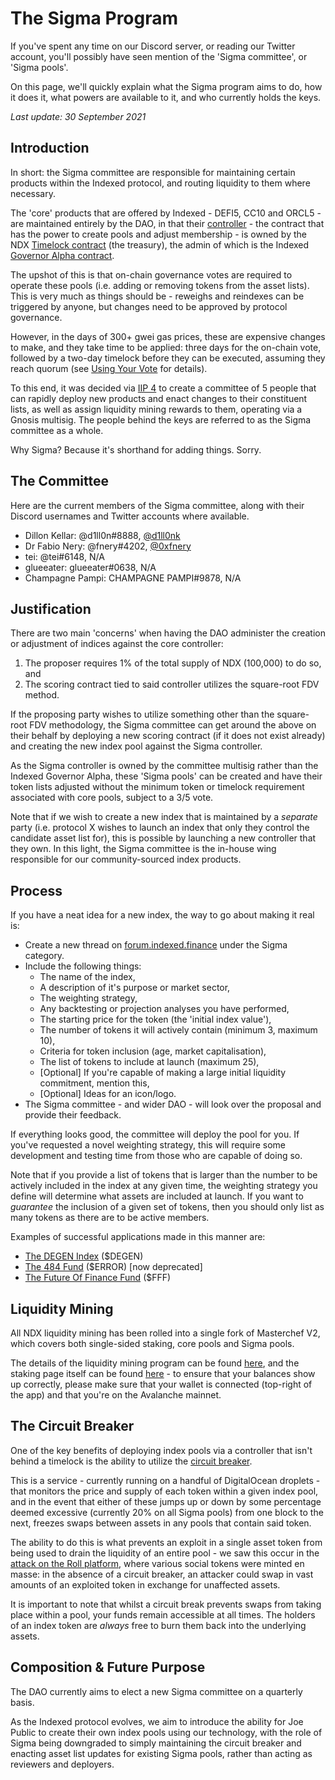# The Sigma Program

If you've spent any time on our Discord server, or reading our Twitter account, you'll possibly have seen mention of the 'Sigma committee', or 'Sigma pools'.

On this page, we'll quickly explain what the Sigma program aims to do, how it does it, what powers are available to it, and who currently holds the keys.

*Last update: 30 September 2021*

## Introduction

In short: the Sigma committee are responsible for maintaining certain products within the Indexed protocol, and routing liquidity to them where necessary.

The 'core' products that are offered by Indexed - DEFI5, CC10 and ORCL5 - are maintained entirely by the DAO, in that their [controller](https://etherscan.io/address/0xf00a38376c8668fc1f3cd3daeef42e0e44a7fcdb) - the contract that has the power to create pools and adjust membership - is owned by the NDX [Timelock contract](https://etherscan.io/address/0x78a3ef33cf033381feb43ba4212f2af5a5a0a2ea) (the treasury), the admin of which is the Indexed [Governor Alpha contract](https://etherscan.io/address/0x95129751769f99cc39824a0793ef4933dd8bb74b).

The upshot of this is that on-chain governance votes are required to operate these pools (i.e. adding or removing tokens from the asset lists). This is very much as things should be - reweighs and reindexes can be triggered by anyone, but changes need to be approved by protocol governance.

However, in the days of 300+ gwei gas prices, these are expensive changes to make, and they take time to be applied: three days for the on-chain vote, followed by a two-day timelock before they can be executed, assuming they reach quorum (see [Using Your Vote]() for details).

To this end, it was decided via [IIP 4](https://forum.indexed.finance/t/iip-4-sigma-pilot/74) to create a committee of 5 people that can rapidly deploy new products and enact changes to their constituent lists, as well as assign liquidity mining rewards to them, operating via a Gnosis multisig. The people behind the keys are referred to as the Sigma committee as a whole.

Why Sigma? Because it's shorthand for adding things. Sorry.

## The Committee

Here are the current members of the Sigma committee, along with their Discord usernames and Twitter accounts where available.

* Dillon Kellar: @d1ll0n#8888, [@d1ll0nk](https://twitter.com/d1ll0nk)
* Dr Fabio Nery: @fnery#4202, [@0xfnery](https://twitter.com/0xfnery)
* tei: @tei#6148, N/A
* glueeater: glueeater#0638, N/A
* Champagne Pampi: CHAMPAGNE PAMPI#9878, N/A

## Justification

There are two main 'concerns' when having the DAO administer the creation or adjustment of indices against the core controller:

1. The proposer requires 1% of the total supply of NDX (100,000) to do so, and
2. The scoring contract tied to said controller utilizes the square-root FDV method.

If the proposing party wishes to utilize something other than the square-root FDV methodology, the Sigma committee can get around the above on their behalf by deploying a new scoring contract (if it does not exist already) and creating the new index pool against the Sigma controller.

As the Sigma controller is owned by the committee multisig rather than the Indexed Governor Alpha, these 'Sigma pools' can be created and have their token lists adjusted without the minimum token or timelock requirement associated with core pools, subject to a 3/5 vote.

Note that if we wish to create a new index that is maintained by a *separate* party (i.e. protocol X wishes to launch an index that only they control the candidate asset list for), this is possible by launching a new controller that they own. In this light, the Sigma committee is the in-house wing responsible for our community-sourced index products.

## Process

If you have a neat idea for a new index, the way to go about making it real is:

* Create a new thread on [forum.indexed.finance](https://forum.indexed.finance) under the Sigma category.
* Include the following things:
    * The name of the index,
    * A description of it's purpose or market sector,
    * The weighting strategy,
    * Any backtesting or projection analyses you have performed,
    * The starting price for the token (the 'initial index value'),
    * The number of tokens it will actively contain (minimum 3, maximum 10),
    * Criteria for token inclusion (age, market capitalisation),
    * The list of tokens to include at launch (maximum 25),
    * [Optional] If you're capable of making a large initial liquidity commitment, mention this,
    * [Optional] Ideas for an icon/logo.
* The Sigma committee - and wider DAO - will look over the proposal and provide their feedback.

If everything looks good, the committee will deploy the pool for you. If you've requested a novel weighting strategy, this will require some development and testing time from those who are capable of doing so. 

Note that if you provide a list of tokens that is larger than the number to be actively included in the index at any given time, the weighting strategy you define will determine what assets are included at launch. If you want to *guarantee* the inclusion of a given set of tokens, then you should only list as many tokens as there are to be active members.

Examples of successful applications made in this manner are:
  * [The DEGEN Index](https://forum.indexed.finance/t/application-for-the-degen-index/85) ($DEGEN)
  * [The 484 Fund](https://forum.indexed.finance/t/application-for-484-fund-error/583/) ($ERROR) [now deprecated]
  * [The Future Of Finance Fund](https://forum.indexed.finance/t/proposal-the-future-of-finance-fund-fff/625) ($FFF)

## Liquidity Mining

All NDX liquidity mining has been rolled into a single fork of Masterchef V2, which covers both single-sided staking, core pools and Sigma pools.

The details of the liquidity mining program can be found [here](https://ndxfi.medium.com/introducing-the-extended-ndx-liquidity-mining-program-ae30a0470001), and the staking page itself can be found [here](https://indexed.finance/staking) - to ensure that your balances show up correctly, please make sure that your wallet is connected (top-right of the app) and that you're on the Avalanche mainnet.

## The Circuit Breaker

One of the key benefits of deploying index pools via a controller that isn't behind a timelock is the ability to utilize the [circuit breaker](https://github.com/indexed-finance/circuit-breaker).

This is a service - currently running on a handful of DigitalOcean droplets - that monitors the price and supply of each token within a given index pool, and in the event that either of these jumps up or down by some percentage deemed excessive (currently 20% on all Sigma pools) from one block to the next, freezes swaps between assets in any pools that contain said token.

The ability to do this is what prevents an exploit in a single asset token from being used to drain the liquidity of an entire pool - we saw this occur in the [attack on the Roll platform](https://www.coindesk.com/social-tokens-crash-after-a-reported-hack-at-tryroll-wallet), where various social tokens were minted en masse: in the absence of a circuit breaker, an attacker could swap in vast amounts of an exploited token in exchange for unaffected assets.

It is important to note that whilst a circuit break prevents swaps from taking place within a pool, your funds remain accessible at all times. The holders of an index token are _always_ free to burn them back into the underlying assets.

## Composition & Future Purpose

The DAO currently aims to elect a new Sigma committee on a quarterly basis.

As the Indexed protocol evolves, we aim to introduce the ability for Joe Public to create their own index pools using our technology, with the role of Sigma being downgraded to simply maintaining the circuit breaker and enacting asset list updates for existing Sigma pools, rather than acting as reviewers and deployers.